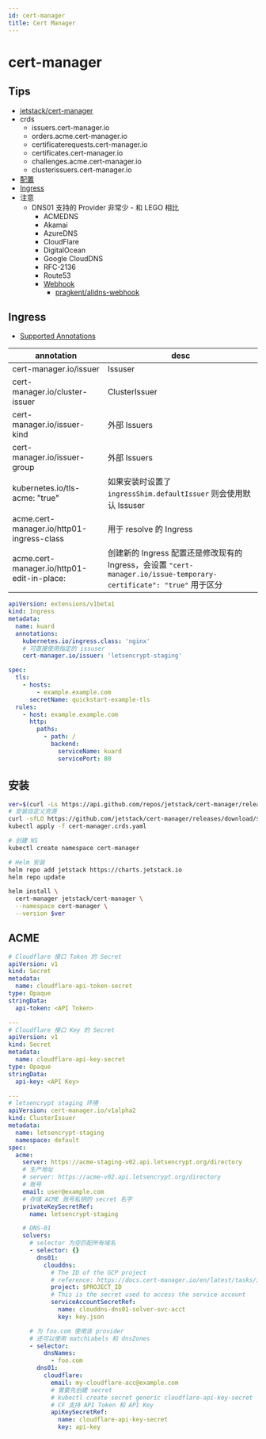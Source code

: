 ```yaml
---
id: cert-manager
title: Cert Manager
---
```


# cert-manager

## Tips

- [jetstack/cert-manager](https://github.com/jetstack/cert-manager)
- crds
  - issuers.cert-manager.io
  - orders.acme.cert-manager.io
  - certificaterequests.cert-manager.io
  - certificates.cert-manager.io
  - challenges.acme.cert-manager.io
  - clusterissuers.cert-manager.io
- [配置](https://cert-manager.io/docs/configuration/)
- [Ingress](https://cert-manager.io/docs/usage/ingress/)
- 注意
  - DNS01 支持的 Provider 非常少 - 和 LEGO 相比
    - ACMEDNS
    - Akamai
    - AzureDNS
    - CloudFlare
    - DigitalOcean
    - Google CloudDNS
    - RFC-2136
    - Route53
    - [Webhook](https://cert-manager.io/docs/configuration/acme/dns01/webhook/)
      - [pragkent/alidns-webhook](https://github.com/pragkent/alidns-webhook)

## Ingress

- [Supported Annotations](https://cert-manager.io/docs/usage/ingress/#supported-annotations)

| annotation                                 | desc                                                                                                                 |
| ------------------------------------------ | -------------------------------------------------------------------------------------------------------------------- |
| cert-manager.io/issuer                     | Issuser                                                                                                              |
| cert-manager.io/cluster-issuer             | ClusterIssuer                                                                                                        |
| cert-manager.io/issuer-kind                | 外部 Issuers                                                                                                         |
| cert-manager.io/issuer-group               | 外部 Issuers                                                                                                         |
| kubernetes.io/tls-acme: "true"             | 如果安装时设置了 `ingressShim.defaultIssuer` 则会使用默认 Issuser                                                    |
| acme.cert-manager.io/http01-ingress-class  | 用于 resolve 的 Ingress                                                                                              |
| acme.cert-manager.io/http01-edit-in-place: | 创建新的 Ingress 配置还是修改现有的 Ingress，会设置 `"cert-manager.io/issue-temporary-certificate": "true"` 用于区分 |

```yaml
apiVersion: extensions/v1beta1
kind: Ingress
metadata:
  name: kuard
  annotations:
    kubernetes.io/ingress.class: 'nginx'
    # 可直接使用指定的 issuser
    cert-manager.io/issuer: 'letsencrypt-staging'

spec:
  tls:
    - hosts:
        - example.example.com
      secretName: quickstart-example-tls
  rules:
    - host: example.example.com
      http:
        paths:
          - path: /
            backend:
              serviceName: kuard
              servicePort: 80
```

## 安装

```bash
ver=$(curl -Ls https://api.github.com/repos/jetstack/cert-manager/releases/latest | jq -r .tag_name)
# 安装自定义资源
curl -sfLO https://github.com/jetstack/cert-manager/releases/download/$ver/cert-manager.crds.yaml
kubectl apply -f cert-manager.crds.yaml

# 创建 NS
kubectl create namespace cert-manager

# Helm 安装
helm repo add jetstack https://charts.jetstack.io
helm repo update

helm install \
  cert-manager jetstack/cert-manager \
  --namespace cert-manager \
  --version $ver
```

## ACME

```yaml
# Cloudflare 接口 Token 的 Secret
apiVersion: v1
kind: Secret
metadata:
  name: cloudflare-api-token-secret
type: Opaque
stringData:
  api-token: <API Token>

---
# Cloudflare 接口 Key 的 Secret
apiVersion: v1
kind: Secret
metadata:
  name: cloudflare-api-key-secret
type: Opaque
stringData:
  api-key: <API Key>

---
# letsencrypt staging 环境
apiVersion: cert-manager.io/v1alpha2
kind: ClusterIssuer
metadata:
  name: letsencrypt-staging
  namespace: default
spec:
  acme:
    server: https://acme-staging-v02.api.letsencrypt.org/directory
    # 生产地址
    # server: https://acme-v02.api.letsencrypt.org/directory
    # 账号
    email: user@example.com
    # 存储 ACME 账号私钥的 secret 名字
    privateKeySecretRef:
      name: letsencrypt-staging

    # DNS-01
    solvers:
      # selector 为空匹配所有域名
      - selector: {}
        dns01:
          clouddns:
            # The ID of the GCP project
            # reference: https://docs.cert-manager.io/en/latest/tasks/issuers/setup-acme/dns01/google.html
            project: $PROJECT_ID
            # This is the secret used to access the service account
            serviceAccountSecretRef:
              name: clouddns-dns01-solver-svc-acct
              key: key.json

      # 为 foo.com 使用该 provider
      # 还可以使用 matchLabels 和 dnsZones
      - selector:
          dnsNames:
            - foo.com
        dns01:
          cloudflare:
            email: my-cloudflare-acc@example.com
            # 需要先创建 secret
            # kubectl create secret generic cloudflare-api-key-secret
            # CF 支持 API Token 和 API Key
            apiKeySecretRef:
              name: cloudflare-api-key-secret
              key: api-key
```
